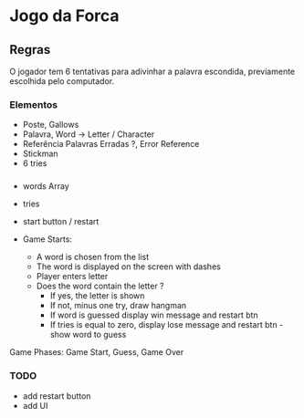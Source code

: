 # Jogo da Forca

## Regras

O jogador tem 6 tentativas para adivinhar a palavra escondida, previamente escolhida pelo computador.

### Elementos

- Poste, Gallows
- Palavra, Word -> Letter / Character
- Referência Palavras Erradas ?, Error Reference
- Stickman
- 6 tries

###

- words Array
- tries
- start button / restart

- Game Starts:
  - A word is chosen from the list
  - The word is displayed on the screen with dashes
  - Player enters letter
  - Does the word contain the letter ?
    - If yes, the letter is shown
    - If not, minus one try, draw hangman
    - If word is guessed display win message and restart btn
    - If tries is equal to zero, display lose message and restart btn - show word to guess

Game Phases: Game Start, Guess, Game Over

### TODO

- add restart button
- add UI
